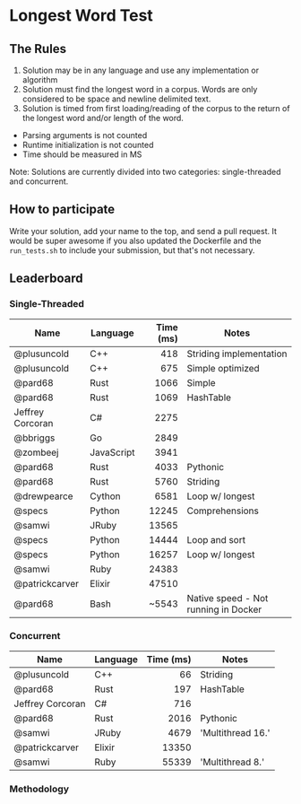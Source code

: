 # Longest Word Test

## The Rules

1. Solution may be in any language and use any implementation or algorithm
1. Solution must find the longest word in a corpus. Words are only considered to be space and newline delimited text.
1. Solution is timed from first loading/reading of the corpus to the return of the longest word and/or length of the word.
  - Parsing arguments is not counted
  - Runtime initialization is not counted
  - Time should be measured in MS

Note: Solutions are currently divided into two categories: single-threaded and concurrent.

## How to participate

Write your solution, add your name to the top, and send a pull request. It would be super awesome if you also updated the Dockerfile and the `run_tests.sh` to include your submission, but that's not necessary.

## Leaderboard

### Single-Threaded

| Name             | Language   | Time (ms) | Notes                                |
|------------------|------------|----------:|--------------------------------------|
| @plusuncold      | C++        | 418       | Striding implementation              |
| @plusuncold      | C++        | 675       | Simple optimized                     |
| @pard68          | Rust       | 1066      | Simple                               |
| @pard68          | Rust       | 1069      | HashTable                            |
| Jeffrey Corcoran | C#         | 2275      |                                      |
| @bbriggs         | Go         | 2849      |                                      |
| @zombeej         | JavaScript | 3941      |                                      |
| @pard68          | Rust       | 4033      | Pythonic                             |
| @pard68          | Rust       | 5760      | Striding                             |
| @drewpearce      | Cython     | 6581      | Loop w/ longest                      |
| @specs           | Python     | 12245     | Comprehensions                       |
| @samwi           | JRuby      | 13565     |                                      |
| @specs           | Python     | 14444     | Loop and sort                        |
| @specs           | Python     | 16257     | Loop w/ longest                      |
| @samwi           | Ruby       | 24383     |                                      |
| @patrickcarver   | Elixir     | 47510     |                                      |
| @pard68          | Bash       | ~5543     | Native speed - Not running in Docker |


### Concurrent
| Name             | Language | Time (ms) | Notes             |
|------------------|----------|----------:|-------------------|
| @plusuncold      | C++      | 66        | Striding          |
| @pard68          | Rust     | 197       | HashTable         |
| Jeffrey Corcoran | C#       | 716       |                   |
| @pard68          | Rust     | 2016      | Pythonic          |
| @samwi           | JRuby    | 4679      | 'Multithread 16.' |
| @patrickcarver   | Elixir   | 13350     |                   |
| @samwi           | Ruby     | 55339     | 'Multithread 8.'  |


### Methodology

